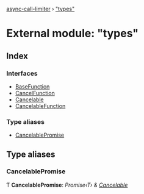 [async-call-limiter](../README.md) › ["types"](_types_.md)

# External module: "types"

## Index

### Interfaces

* [BaseFunction](../interfaces/_types_.basefunction.md)
* [CancelFunction](../interfaces/_types_.cancelfunction.md)
* [Cancelable](../interfaces/_types_.cancelable.md)
* [CancelableFunction](../interfaces/_types_.cancelablefunction.md)

### Type aliases

* [CancelablePromise](_types_.md#cancelablepromise)

## Type aliases

###  CancelablePromise

Ƭ **CancelablePromise**: *Promise‹T› & [Cancelable](../interfaces/_types_.cancelable.md)*
